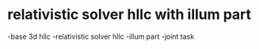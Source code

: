 # relativistic solver hllc with illum part

-base 3d hllc 
-relativistic solver hllc
-illum part
-joint task